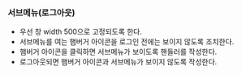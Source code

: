 ### 서브메뉴(로그아웃)

- 우선 창 width 500으로 고정되도록 한다.
- 서브메뉴를 여는 햄버거 아이콘을 로그인 전에는 보이지 않도록 조치한다.
- 햄버거 아이콘을 클릭하면 서브메뉴가 보이도록 핸들러를 작성한다.
- 로그아웃되면 햄버거 아이콘과 서브메뉴가 보이지 않도록 작성한다.

